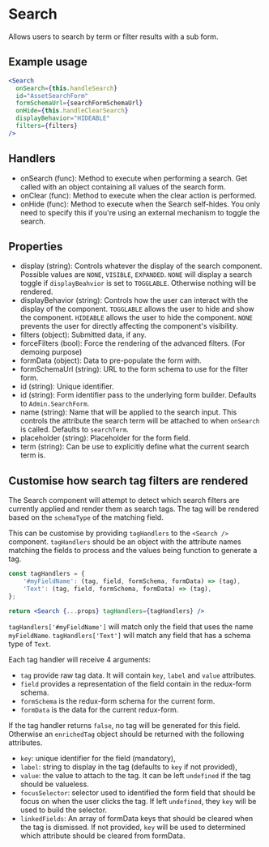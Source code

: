 # Search

Allows users to search by term or filter results with a sub form.

## Example usage
```jsx
<Search
  onSearch={this.handleSearch}
  id="AssetSearchForm"
  formSchemaUrl={searchFormSchemaUrl}
  onHide={this.handleClearSearch}
  displayBehavior="HIDEABLE"
  filters={filters}
/>
```

## Handlers

* onSearch (func): Method to execute when performing a search. Get called with an object containing all values of the search form.
* onClear (func): Method to execute when the clear action is performed.
* onHide (func): Method to execute when the Search self-hides. You only need to specify this if you're using an external mechanism to toggle the search.

## Properties
* display (string): Controls whatever the display of the search component. Possible values are `NONE`, `VISIBLE`, `EXPANDED`. `NONE` will display a search toggle if `displayBeahvior` is set to `TOGGLABLE`. Otherwise nothing will be rendered.
* displayBehavior (string): Controls how the user can interact with the display of the component. `TOGGLABLE` allows the user to hide and show the component. `HIDEABLE` allows the user to hide the component. `NONE` prevents the user for directly affecting the component's visibility.
* filters (object): Submitted data, if any.
* forceFilters (bool): Force the rendering of the advanced filters. (For demoing purpose)
* formData (object): Data to pre-populate the form with.
* formSchemaUrl (string): URL to the form schema to use for the filter form.
* id (string): Unique identifier.
* id (string): Form identifier pass to the underlying form builder. Defaults to `Admin.SearchForm`.
* name (string): Name that will be applied to the search input. This controls the attribute the search term will be attached to when `onSearch` is called. Defaults to `searchTerm`.
* placeholder (string): Placeholder for the form field. 
* term (string): Can be use to explicitly define what the current search term is.

## Customise how search tag filters are rendered

The Search component will attempt to detect which search filters are currently applied and render them as search tags. The tag will be rendered based on the `schemaType` of the matching field.

This can be customise by providing `tagHandlers` to the `<Search />` component. `tagHandlers` should be an object with the attribute names matching the fields to process and the values being function to generate a tag. 

```jsx
const tagHandlers = {
    '#myFieldName': (tag, field, formSchema, formData) => (tag),
    'Text': (tag, field, formSchema, formData) => (tag),
};

return <Search {...props} tagHandlers={tagHandlers} />
```

`tagHandlers['#myFieldName']` will match only the field that uses the name `myFieldName`. `tagHandlers['Text']` will match any field that has a schema type of `Text`.

Each tag handler will receive 4 arguments:

* `tag` provide raw tag data. It will contain `key`, `label` and `value` attributes.
* `field` provides a representation of the field contain in the redux-form schema.
* `formSchema` is the redux-form schema for the current form.
* `formData` is the data for the current redux-form.

If the tag handler returns `false`, no tag will be generated for this field. Otherwise an `enrichedTag` object should be returned with the following attributes.

* `key`: unique identifier for the field (mandatory),
* `label`: string to display in the tag (defaults to `key` if not provided),
* `value`: the value to attach to the tag. It can be left `undefined` if the tag should be valueless.
* `focusSelector`: selector used to identified the form field that should be focus on when the user clicks the tag. If left `undefined`, they `key` will be used to build the selector.
* `linkedFields`: An array of formData keys that should be cleared when the tag is dismissed. If not provided, `key` will be used to determined which attribute should be cleared from formData.
